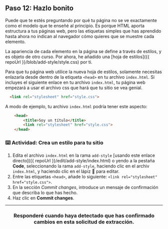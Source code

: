 ## Paso 12: Hazlo bonito

Puede que te estés preguntando por qué tu página no se ve exactamente como el modelo que te enseñé al principio. Es porque HTML aporta estructura a tus páginas web, pero las etiquetas simples que has aprendido hasta ahora no indican al navegador cómo quieres que se muestre cada elemento.

La apariencia de cada elemento en la página se define a través de estilos, y es objeto de otro curso. Por ahora, he añadido una [hoja de estilos]({{ repoUrl }}/blob/add-style/style.css) por ti. 

Para que tu página web utilice la nueva hoja de estilos, solamente necesitas enlazarla desde dentro de la etiqueta `<head>` en tu archivo `index.html`. Si incluyes el siguiente enlace en tu archivo `index.html`, tu página web empezará a usar el archivo css que hará que tu sitio se vea genial.

```html
  <link rel="stylesheet" href="style.css">
```

A modo de ejemplo, tu archivo `index.html` podría tener este aspecto:

```html
    <head>
        <title>Soy un título</title>
        <link rel="stylesheet" href="style.css">
    </head>
```

### :keyboard: Actividad: Crea un estilo para tu sitio

1. Edita el archivo `index.html` en la rama `add-style` [usando este enlace directo]({{ repoUrl }}/edit/add-style/index.html) o yendo a la pestaña **Code**, seleccionando la rama `add-style`, haciendo clic en el archiv `index.html`, y haciendo clic en el lápiz :pencil: para editar.
1. Entre las etiquetas `<head>`, añade lo siguiente: `<link rel="stylesheet" href="style.css">`.
1. En la sección _Commit changes_, introduce un mensaje de confirmación que describa lo que has hecho.
1. Haz clic en **Commit changes**.

<hr>
<h3 align="center">Responderé cuando haya detectado que has confirmado cambios en esta solicitud de extracción.</h3>
